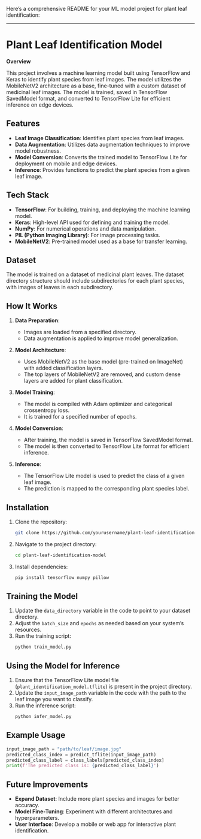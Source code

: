 Here’s a comprehensive README for your ML model project for plant leaf identification:

---

# Plant Leaf Identification Model

**Overview**

This project involves a machine learning model built using TensorFlow and Keras to identify plant species from leaf images. The model utilizes the MobileNetV2 architecture as a base, fine-tuned with a custom dataset of medicinal leaf images. The model is trained, saved in TensorFlow SavedModel format, and converted to TensorFlow Lite for efficient inference on edge devices.

## Features

- **Leaf Image Classification**: Identifies plant species from leaf images.
- **Data Augmentation**: Utilizes data augmentation techniques to improve model robustness.
- **Model Conversion**: Converts the trained model to TensorFlow Lite for deployment on mobile and edge devices.
- **Inference**: Provides functions to predict the plant species from a given leaf image.

## Tech Stack

- **TensorFlow**: For building, training, and deploying the machine learning model.
- **Keras**: High-level API used for defining and training the model.
- **NumPy**: For numerical operations and data manipulation.
- **PIL (Python Imaging Library)**: For image processing tasks.
- **MobileNetV2**: Pre-trained model used as a base for transfer learning.

## Dataset

The model is trained on a dataset of medicinal plant leaves. The dataset directory structure should include subdirectories for each plant species, with images of leaves in each subdirectory.

## How It Works

1. **Data Preparation**:
   - Images are loaded from a specified directory.
   - Data augmentation is applied to improve model generalization.

2. **Model Architecture**:
   - Uses MobileNetV2 as the base model (pre-trained on ImageNet) with added classification layers.
   - The top layers of MobileNetV2 are removed, and custom dense layers are added for plant classification.

3. **Model Training**:
   - The model is compiled with Adam optimizer and categorical crossentropy loss.
   - It is trained for a specified number of epochs.

4. **Model Conversion**:
   - After training, the model is saved in TensorFlow SavedModel format.
   - The model is then converted to TensorFlow Lite format for efficient inference.

5. **Inference**:
   - The TensorFlow Lite model is used to predict the class of a given leaf image.
   - The prediction is mapped to the corresponding plant species label.

## Installation

1. Clone the repository:
   ```bash
   git clone https://github.com/yourusername/plant-leaf-identification-model.git
   ```

2. Navigate to the project directory:
   ```bash
   cd plant-leaf-identification-model
   ```

3. Install dependencies:
   ```bash
   pip install tensorflow numpy pillow
   ```

## Training the Model

1. Update the `data_directory` variable in the code to point to your dataset directory.
2. Adjust the `batch_size` and `epochs` as needed based on your system’s resources.
3. Run the training script:
   ```bash
   python train_model.py
   ```

## Using the Model for Inference

1. Ensure that the TensorFlow Lite model file (`plant_identification_model.tflite`) is present in the project directory.
2. Update the `input_image_path` variable in the code with the path to the leaf image you want to classify.
3. Run the inference script:
   ```bash
   python infer_model.py
   ```

## Example Usage

```python
input_image_path = "path/to/leaf/image.jpg"
predicted_class_index = predict_tflite(input_image_path)
predicted_class_label = class_labels[predicted_class_index]
print(f'The predicted class is: {predicted_class_label}')
```

## Future Improvements

- **Expand Dataset**: Include more plant species and images for better accuracy.
- **Model Fine-Tuning**: Experiment with different architectures and hyperparameters.
- **User Interface**: Develop a mobile or web app for interactive plant identification.


